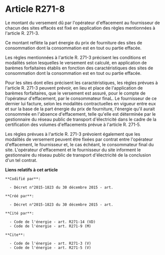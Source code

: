 # Article R271-8

Le montant du versement dû par l'opérateur d'effacement au fournisseur de chacun des sites effacés est fixé en application
des règles mentionnées à l'article R. 271-3. 

Ce montant reflète la part énergie du prix de fourniture des sites de consommation dont la consommation est en tout ou partie
effacée. 

Les règles mentionnées à l'article R. 271-3 précisent les conditions et modalités selon lesquelles le versement est calculé,
en application de barèmes forfaitaires établis en fonction des caractéristiques des sites de consommation dont la
consommation est en tout ou partie effacée. 

Pour les sites dont elles précisent les caractéristiques, les règles prévues à l'article R. 271-3 peuvent prévoir, en lieu et
place de l'application de barèmes forfaitaires, que le versement est assuré, pour le compte de l'opérateur d'effacement, par
le consommateur finaL. Le fournisseur de ce dernier lui facture, selon les modalités contractuelles en vigueur entre eux et
sur la base de la part énergie du prix de fourniture, l'énergie qu'il aurait consommée en l'absence d'effacement, telle
qu'elle est déterminée par le gestionnaire du réseau public de transport d'électricité dans le cadre de la certification des
volumes d'effacements prévue à l'article R. 271-5. 

Les règles prévues à l'article R. 271-3 prévoient également que les modalités de versement peuvent être fixées par contrat
entre l'opérateur d'effacement, le fournisseur et, le cas échéant, le consommateur final du site. L'opérateur d'effacement et
le fournisseur du site informent le gestionnaire du réseau public de transport d'électricité de la conclusion d'un tel
contrat.

**Liens relatifs à cet article**

	**Codifié par**:

	  - Décret n°2015-1823 du 30 décembre 2015 - art.

	**Créé par**:

	  - Décret n°2015-1823 du 30 décembre 2015 - art.

	**Cité par**:

	  - Code de l'énergie - art. R271-14 (VD)
	  - Code de l'énergie - art. R271-9 (M)

	**Cite**:

	  - Code de l'énergie - art. R271-3 (V)
	  - Code de l'énergie - art. R271-5 (V)

